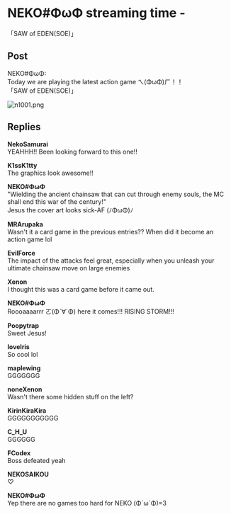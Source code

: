 # NEKO#ΦωΦ streaming time -
「SAW of EDEN(SOE)」
## Post
NEKO#ΦωΦ:<br>
Today we are playing the latest action game ㄟ(ΦωΦ)ㄏ！！<br>
「SAW of EDEN(SOE)」

![n1001.png](im_posts/NEKO#ΦωΦ/attachments/n1001.png)
## Replies
**NekoSamurai**<br>
YEAHHH!! Been looking forward to this one!!

**K1ssK1tty**<br>
The graphics look awesome!!

**NEKO#ΦωΦ**<br>
"Wielding the ancient chainsaw that can cut through enemy souls, the MC shall end this war of the century!"<br>
Jesus the cover art looks sick-AF (ﾉΦωΦ)ﾉ

**MRArupaka**<br>
Wasn't it a card game in the previous entries?? When did it become an action game lol

**EvilForce**<br>
The impact of the attacks feel great, especially when you unleash your ultimate chainsaw move on large enemies

**Xenon**<br>
I thought this was a card game before it came out.

**NEKO#ΦωΦ**<br>
Roooaaaarrr ㄛ(Φˋ∀ˊΦ) here it comes!!!  RISING STORM!!!

**Poopytrap**<br>
Sweet Jesus!

**loveIris**<br>
So cool lol

**maplewing**<br>
GGGGGGG

**noneXenon**<br>
Wasn't there some hidden stuff on the left?

**KirinKiraKira**<br>
GGGGGGGGGGG

**C_H_U**<br>
GGGGGG

**FCodex**<br>
Boss defeated yeah

**NEKOSAIKOU**<br>
♡

**NEKO#ΦωΦ**<br>
Yep there are no games too hard for NEKO (ΦˋωˊΦ)=3

